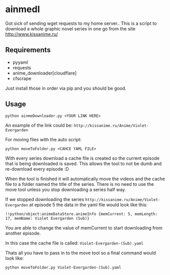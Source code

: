 # ainmedl
Got sick of sending wget requests to my home server.. This is a script to download a whole graphic novel series in one go from the site http://www.kissanime.ru/

## Requirements
- pyyaml
- requests
- anime_downloader[cloudflare]
- cfscrape

Just install those in order via pip and you should be good.

## Usage
`python ainmeDownloader.py <YOUR LINK HERE>` 

An example of the link could be:
`http://kissanime.ru/Anime/Violet-Evergarden`

For moving files with the auto script:

`python moveToFolder.py <CAHCE YAML FILE>`

With every series download a cache file is created so the current episode that is being downloaded is saved. This allows the tool to not be dumb and re-download every episode :D

When the tool is finished it will automatically move the videos and the cache file to a folder named the title of the series. There is no need to use the move tool unless you stop downloading a series half way.

If we stopped downloading the series `http://kissanime.ru/Anime/Violet-Evergarden` at episode 5 the data in the yaml file would look like this:

`
!!python/object:animeDataStore.animeInfo {memCurrent: 5, memLength: 17, memName: Violet
    Evergarden (Sub)}
`

You are able to change the value of memCurrent to start downloading from another episode.

In this case the cache file is called: `Violet-Evergarden-(Sub).yaml`

Thats all you have to pass in to the move tool so a final command would look like:

`python moveToFolder.py Violet-Evergarden-(Sub).yaml`

